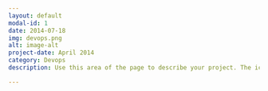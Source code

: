 ```yaml
---
layout: default
modal-id: 1
date: 2014-07-18
img: devops.png
alt: image-alt
project-date: April 2014
category: Devops
description: Use this area of the page to describe your project. The icon above is part of a free icon set by <a href="https://sellfy.com/p/8Q9P/jV3VZ/">Flat Icons</a>. On their website, you can download their free set with 16 icons, or you can purchase the entire set with 146 icons for only $12!

---
```

